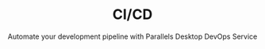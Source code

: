 ---
layout: page
title: CI/CD
subtitle: Automate your development pipeline with Parallels Desktop DevOps Service
show_sidebar: false
toc: false
---
